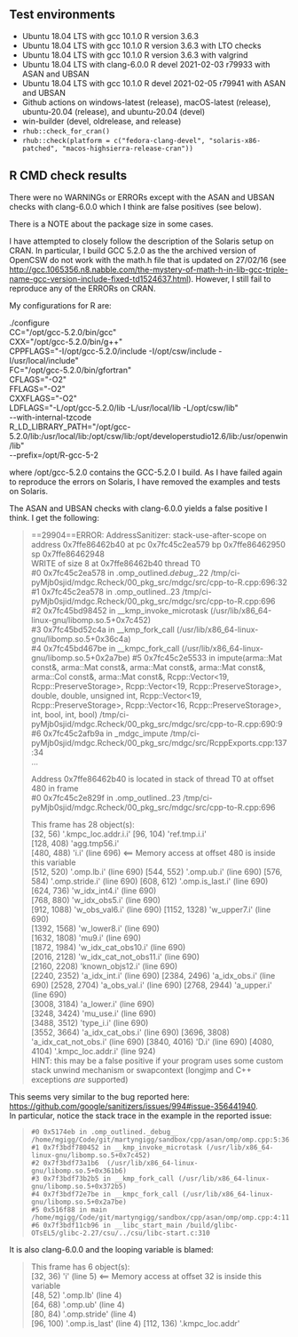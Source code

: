 ## Test environments
* Ubuntu 18.04 LTS with gcc 10.1.0
  R version 3.6.3
* Ubuntu 18.04 LTS with gcc 10.1.0
  R version 3.6.3 with LTO checks
* Ubuntu 18.04 LTS with gcc 10.1.0
  R version 3.6.3 with valgrind
* Ubuntu 18.04 LTS with clang-6.0.0
  R devel 2021-02-03 r79933 with ASAN and UBSAN
* Ubuntu 18.04 LTS with gcc 10.1.0
  R devel 2021-02-05 r79941 with ASAN and UBSAN
* Github actions on windows-latest (release), macOS-latest (release), 
  ubuntu-20.04 (release), and ubuntu-20.04 (devel)
* win-builder (devel, oldrelease, and release)
* `rhub::check_for_cran()`
* `rhub::check(platform = c("fedora-clang-devel", "solaris-x86-patched", "macos-highsierra-release-cran"))`

## R CMD check results
There were no WARNINGs or ERRORs except with the ASAN and UBSAN checks with 
clang-6.0.0 which I think are false positives (see below).

There is a NOTE about the package size in some cases.

I have attempted to closely follow the description of the Solaris setup on CRAN. 
In particular, I build GCC 5.2.0 as the the archived version of OpenCSW do not 
work with the math.h file that is updated on 27/02/16 (see 
http://gcc.1065356.n8.nabble.com/the-mystery-of-math-h-in-lib-gcc-triple-name-gcc-version-include-fixed-td1524637.html). However, I still fail to reproduce any of the ERRORs 
on CRAN. 

My configurations for R are: 

./configure \
  CC="/opt/gcc-5.2.0/bin/gcc" \
  CXX="/opt/gcc-5.2.0/bin/g++" \
  CPPFLAGS="-I/opt/gcc-5.2.0/include -I/opt/csw/include -I/usr/local/include" \
  FC="/opt/gcc-5.2.0/bin/gfortran" \
  CFLAGS="-O2" \
  FFLAGS="-O2" \
  CXXFLAGS="-O2" \
  LDFLAGS="-L/opt/gcc-5.2.0/lib -L/usr/local/lib -L/opt/csw/lib" \
  --with-internal-tzcode \
  R_LD_LIBRARY_PATH="/opt/gcc-5.2.0/lib:/usr/local/lib:/opt/csw/lib:/opt/developerstudio12.6/lib:/usr/openwin/lib" \
  --prefix=/opt/R-gcc-5-2
  
where /opt/gcc-5.2.0 contains the GCC-5.2.0 I build. As I have failed again to 
reproduce the errors on Solaris, I have removed the examples and tests on 
Solaris.

The ASAN and UBSAN checks with clang-6.0.0 yields a false positive I think. I 
get the following:	

> ==29904==ERROR: AddressSanitizer: stack-use-after-scope on address 0x7ffe86462b40 at pc 0x7fc45c2ea579 bp 0x7ffe86462950 sp 0x7ffe86462948	
> WRITE of size 8 at 0x7ffe86462b40 thread T0	
>     #0 0x7fc45c2ea578 in .omp_outlined._debug__.22 /tmp/ci-pyMjb0sjid/mdgc.Rcheck/00_pkg_src/mdgc/src/cpp-to-R.cpp:696:32	
>     #1 0x7fc45c2ea578 in .omp_outlined..23 /tmp/ci-pyMjb0sjid/mdgc.Rcheck/00_pkg_src/mdgc/src/cpp-to-R.cpp:696	
>     #2 0x7fc45bd98452 in __kmp_invoke_microtask (/usr/lib/x86_64-linux-gnu/libomp.so.5+0x7c452)	
>     #3 0x7fc45bd52c4a in __kmp_fork_call (/usr/lib/x86_64-linux-gnu/libomp.so.5+0x36c4a)	
>     #4 0x7fc45bd467be in __kmpc_fork_call (/usr/lib/x86_64-linux-gnu/libomp.so.5+0x2a7be)	
>     #5 0x7fc45c2e5533 in impute(arma::Mat<double> const&, arma::Mat<double> const&, arma::Mat<int> const&, arma::Mat<double> const&, arma::Col<double> const&, arma::Mat<double> const&, Rcpp::Vector<19, Rcpp::PreserveStorage>, Rcpp::Vector<19, Rcpp::PreserveStorage>, double, double, unsigned int, Rcpp::Vector<19, Rcpp::PreserveStorage>, Rcpp::Vector<16, Rcpp::PreserveStorage>, int, bool, int, bool) /tmp/ci-pyMjb0sjid/mdgc.Rcheck/00_pkg_src/mdgc/src/cpp-to-R.cpp:690:9	
>     #6 0x7fc45c2afb9a in _mdgc_impute /tmp/ci-pyMjb0sjid/mdgc.Rcheck/00_pkg_src/mdgc/src/RcppExports.cpp:137:34	
>     ...	
> 	
> Address 0x7ffe86462b40 is located in stack of thread T0 at offset 480 in frame	
>     #0 0x7fc45c2e829f in .omp_outlined..23 /tmp/ci-pyMjb0sjid/mdgc.Rcheck/00_pkg_src/mdgc/src/cpp-to-R.cpp:696	
> 	
>   This frame has 28 object(s):	
>     [32, 56) '.kmpc_loc.addr.i.i'	
>     [96, 104) 'ref.tmp.i.i'	
>     [128, 408) 'agg.tmp56.i'	
>     [480, 488) 'i.i' (line 696) <== Memory access at offset 480 is inside this variable	
>     [512, 520) '.omp.lb.i' (line 690)	
>     [544, 552) '.omp.ub.i' (line 690)	
>     [576, 584) '.omp.stride.i' (line 690)	
>     [608, 612) '.omp.is_last.i' (line 690)	
>     [624, 736) 'w_idx_int4.i' (line 690)	
>     [768, 880) 'w_idx_obs5.i' (line 690)	
>     [912, 1088) 'w_obs_val6.i' (line 690)	
>     [1152, 1328) 'w_upper7.i' (line 690)	
>     [1392, 1568) 'w_lower8.i' (line 690)	
>     [1632, 1808) 'mu9.i' (line 690)	
>     [1872, 1984) 'w_idx_cat_obs10.i' (line 690)	
>     [2016, 2128) 'w_idx_cat_not_obs11.i' (line 690)	
>     [2160, 2208) 'known_objs12.i' (line 690)	
>     [2240, 2352) 'a_idx_int.i' (line 690)	
>     [2384, 2496) 'a_idx_obs.i' (line 690)	
>     [2528, 2704) 'a_obs_val.i' (line 690)	
>     [2768, 2944) 'a_upper.i' (line 690)	
>     [3008, 3184) 'a_lower.i' (line 690)	
>     [3248, 3424) 'mu_use.i' (line 690)	
>     [3488, 3512) 'type_i.i' (line 690)	
>     [3552, 3664) 'a_idx_cat_obs.i' (line 690)	
>     [3696, 3808) 'a_idx_cat_not_obs.i' (line 690)	
>     [3840, 4016) 'D.i' (line 690)	
>     [4080, 4104) '.kmpc_loc.addr.i' (line 924)	
> HINT: this may be a false positive if your program uses some custom stack unwind mechanism or swapcontext	
>       (longjmp and C++ exceptions *are* supported)	

This seems very similar to the bug reported here: https://github.com/google/sanitizers/issues/994#issue-356441940.	
In particular, notice the stack trace in the example in the reported issue:	

>     #0 0x5174eb in .omp_outlined._debug__ /home/mgigg/Code/git/martyngigg/sandbox/cpp/asan/omp/omp.cpp:5:36	
>     #1 0x7f3bdf780452 in __kmp_invoke_microtask (/usr/lib/x86_64-linux-gnu/libomp.so.5+0x7c452)	
>     #2 0x7f3bdf73a1b6  (/usr/lib/x86_64-linux-gnu/libomp.so.5+0x361b6)	
>     #3 0x7f3bdf73b2b5 in __kmp_fork_call (/usr/lib/x86_64-linux-gnu/libomp.so.5+0x372b5)	
>     #4 0x7f3bdf72e7be in __kmpc_fork_call (/usr/lib/x86_64-linux-gnu/libomp.so.5+0x2a7be)	
>     #5 0x516f88 in main /home/mgigg/Code/git/martyngigg/sandbox/cpp/asan/omp/omp.cpp:4:11	
>     #6 0x7f3bdf11cb96 in __libc_start_main /build/glibc-OTsEL5/glibc-2.27/csu/../csu/libc-start.c:310	

It is also clang-6.0.0 and the looping variable is blamed: 	

>  This frame has 6 object(s):	
>     [32, 36) 'i' (line 5) <== Memory access at offset 32 is inside this variable	
>     [48, 52) '.omp.lb' (line 4)	
>     [64, 68) '.omp.ub' (line 4)	
>     [80, 84) '.omp.stride' (line 4)	
>     [96, 100) '.omp.is_last' (line 4)	
>     [112, 136) '.kmpc_loc.addr'

